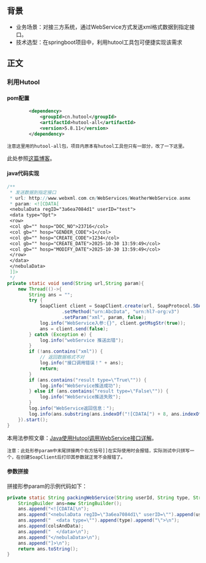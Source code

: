 ## 背景

* 业务场景：对接三方系统，通过WebService方式发送xml格式数据到指定接口。
* 技术选型：在springboot项目中，利用hutool工具包可便捷实现该需求

## 正文

### 利用Hutool
#### pom配置
```xml
        <dependency>
            <groupId>cn.hutool</groupId>
            <artifactId>hutool-all</artifactId>
            <version>5.8.11</version>
        </dependency>
```
    注意这里用的hutool-all包，项目内原本有hutool工具但只有一部分，改了一下这里。 
此处参照[这篇博客](https://blog.csdn.net/qq_39148846/article/details/130687790#google_vignette)。
#### java代码实现
```java
/**
 * 发送数据到指定接口
 * url: http://www.webxml.com.cn/WebServices/WeatherWebService.asmx
 * param: <![CDATA[
 <nebulaData regID="3a6ea7084d1" userID="test">
 <data type="Opt">
 <row>
 <col gb="" hosp="DOC_NO">23716</col>
 <col gb="" hosp="GENDER_CODE">1</col>
 <col gb="" hosp="CREATE_CODE">1234</col>
 <col gb="" hosp="CREATE_DATE">2025-10-30 13:59:49</col>
 <col gb="" hosp="MODIFY_DATE">2025-10-30 13:59:49</col>
 </row>
 </data>
 </nebulaData>
 ]]>
 */
private static void send(String url,String param){
    new Thread(()->{
        String ans = "";
        try {
            SoapClient client = SoapClient.create(url, SoapProtocol.SOAP_1_1, "urn:hl7-:v3")
                    .setMethod("urn:AbcData", "urn:hl7-org:v3")
                    .setParam("xml", param, false);
            log.info("WebService入参:{}", client.getMsgStr(true));
            ans = client.send(false);
        } catch (Exception e) {
            log.info("webService 推送出错");
        }
        if (!ans.contains("xml")) {
            // 返回数据格式不对
            log.info("接口调用错误！" + ans);
            return;
        }
        if (ans.contains("result type=\"True\"")) {
            log.info("WebService推送成功");
        } else if (ans.contains("result type=\"False\"")) {
            log.info("WebService推送失败");
        }
        log.info("WebService返回信息：");
        log.info(ans.substring(ans.indexOf("![CDATA[") + 8, ans.indexOf("]]")));
    }).start();
}
```
本用法参照文章：[Java使用Hutool调用WebService接口详解](https://blog.csdn.net/zpwvip/article/details/127487596#三、示例)。

    注意：此处形参param中末尾拼接两个右方括号]]在实际使用时会报错，实际测试中只拼写一个，在创建SoapClient后打印其参数就正常不会报错了。

#### 参数拼接
拼接形参param的示例代码如下：

```java
private static String packingWebService(String userId, String type, String colsAndData){
    StringBuilder ans=new StringBuilder();
    ans.append("<![CDATA[\n");
    ans.append("<nebulaData regID=\"3a6ea7084d1\" userID=\"").append(userId).append("\">\n");
    ans.append("  <data type=\"").append(type).append("\">\n");
    ans.append(colsAndData);
    ans.append("  </data>\n");
    ans.append("</nebulaData>\n");
    ans.append("]>\n");
    return ans.toString();
}
```
